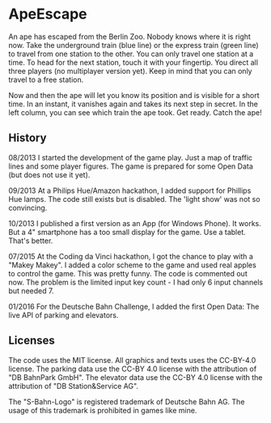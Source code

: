 # ApeEscape

An ape has escaped from the Berlin Zoo. Nobody knows where it is right now. Take the underground train (blue line) or the express train (green line) to travel from one station to the other. You can only travel one station at a time. To head for the next station, touch it with your fingertip. You direct all three players (no multiplayer version yet). Keep in mind that you can only travel to a free station.

Now and then the ape will let you know its position and is visible for a short time. In an instant, it vanishes again and takes its next step in secret. In the left column, you can see which train the ape took. Get ready. Catch the ape!

## History

08/2013
  I started the development of the game play. Just a map of traffic lines and some player figures. The game is prepared for some Open Data (but does not use it yet).

09/2013
  At a Philips Hue/Amazon hackathon, I added support for Phillips Hue lamps. The code still exists but is disabled. The 'light show' was not so convincing.

10/2013
  I published a first version as an App (for Windows Phone). It works. But a 4" smartphone has a too small display for the game. Use a tablet. That's better.

07/2015
  At the Coding da Vinci hackathon, I got the chance to play with a "Makey Makey". I added a color scheme to the game and used real apples to control the game. This was pretty funny. The code is commented out now. The problem is the limited input key count - I had only 6 input channels but needed 7.

01/2016
  For the Deutsche Bahn Challenge, I added the first Open Data: The live API of parking and elevators.

## Licenses

The code uses the MIT license. All graphics and texts uses the CC-BY-4.0 license. The parking data use the CC-BY 4.0 license with the attribution of "DB BahnPark GmbH". The elevator data use the CC-BY 4.0 license with the attribution of "DB Station&Service AG".

The "S-Bahn-Logo" is registered trademark of Deutsche Bahn AG. The usage of this trademark is prohibited in games like mine.
